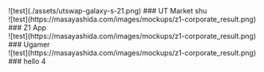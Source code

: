 <article>
![test](./assets/utswap-galaxy-s-21.png)
### UT Market shu
</article>
<article>
![test](https://masayashida.com/images/mockups/z1-corporate_result.png)
### Z1 App
</article>
<article>
![test](https://masayashida.com/images/mockups/z1-corporate_result.png)
### Ugamer
</article>
<article>
![test](https://masayashida.com/images/mockups/z1-corporate_result.png)
### hello 4
</article>